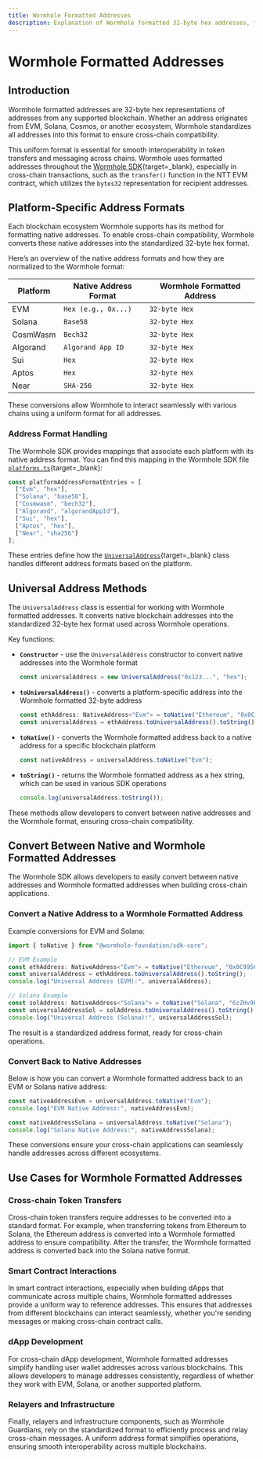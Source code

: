 ```yaml
---
title: Wormhole Formatted Addresses
description: Explanation of Wormhole formatted 32-byte hex addresses, their conversion, and usage across different blockchain platforms.
---
```


# Wormhole Formatted Addresses

## Introduction

Wormhole formatted addresses are 32-byte hex representations of addresses from any supported blockchain. Whether an address originates from EVM, Solana, Cosmos, or another ecosystem, Wormhole standardizes all addresses into this format to ensure cross-chain compatibility.

This uniform format is essential for smooth interoperability in token transfers and messaging across chains. Wormhole uses formatted addresses throughout the [Wormhole SDK](https://github.com/wormhole-foundation/wormhole-sdk-ts){target=\_blank}, especially in cross-chain transactions, such as the `transfer()` function in the NTT EVM contract, which utilizes the `bytes32` representation for recipient addresses.

## Platform-Specific Address Formats

Each blockchain ecosystem Wormhole supports has its method for formatting native addresses. To enable cross-chain compatibility, Wormhole converts these native addresses into the standardized 32-byte hex format.

Here’s an overview of the native address formats and how they are normalized to the Wormhole format:

| Platform        | Native Address Format            | Wormhole Formatted Address |
|-----------------|----------------------------------|----------------------------|
| EVM             | `Hex (e.g., 0x...) `             | `32-byte Hex`              |
| Solana          | `Base58`                         | `32-byte Hex `             |
| CosmWasm        | `Bech32`                         | `32-byte Hex `             |
| Algorand        | `Algorand App ID `               | `32-byte Hex `             |
| Sui             | `Hex`                            | `32-byte Hex `             |
| Aptos           | `Hex`                            | `32-byte Hex `             |
| Near            | `SHA-256 `                       | `32-byte Hex `             |

These conversions allow Wormhole to interact seamlessly with various chains using a uniform format for all addresses.

### Address Format Handling

The Wormhole SDK provides mappings that associate each platform with its native address format. You can find this mapping in the Wormhole SDK file [`platforms.ts`](https://github.com/wormhole-foundation/wormhole-sdk-ts/blob/007f61b27c650c1cf0fada2436f79940dfa4f211/core/base/src/constants/platforms.ts#L93-L102){target=\_blank}:

```typescript
const platformAddressFormatEntries = [
  ["Evm", "hex"],
  ["Solana", "base58"],
  ["Cosmwasm", "bech32"],
  ["Algorand", "algorandAppId"],
  ["Sui", "hex"],
  ["Aptos", "hex"],
  ["Near", "sha256"]
];
```

These entries define how the [`UniversalAddress`](https://github.com/wormhole-foundation/wormhole-sdk-ts/blob/007f61b27c650c1cf0fada2436f79940dfa4f211/core/definitions/src/universalAddress.ts#L23){target=\_blank} class handles different address formats based on the platform.

## Universal Address Methods

The `UniversalAddress` class is essential for working with Wormhole formatted addresses. It converts native blockchain addresses into the standardized 32-byte hex format used across Wormhole operations.

Key functions:

 - **`Constructor`** - use the `UniversalAddress` constructor to convert native addresses into the Wormhole format

    ```typescript
    const universalAddress = new UniversalAddress("0x123...", "hex");
    ```

 - **`toUniversalAddress()`** - converts a platform-specific address into the Wormhole formatted 32-byte address

    ```typescript
    const ethAddress: NativeAddress<"Evm"> = toNative("Ethereum", "0x0C9...");
    const universalAddress = ethAddress.toUniversalAddress().toString();
    ```

 - **`toNative()`** - converts the Wormhole formatted address back to a native address for a specific blockchain platform

    ```typescript
    const nativeAddress = universalAddress.toNative("Evm");
    ```

 - **`toString()`** - returns the Wormhole formatted address as a hex string, which can be used in various SDK operations

    ```typescript
    console.log(universalAddress.toString());
    ```

These methods allow developers to convert between native addresses and the Wormhole format, ensuring cross-chain compatibility.

## Convert Between Native and Wormhole Formatted Addresses

The Wormhole SDK allows developers to easily convert between native addresses and Wormhole formatted addresses when building cross-chain applications.

### Convert a Native Address to a Wormhole Formatted Address

Example conversions for EVM and Solana:

```typescript
import { toNative } from "@wormhole-foundation/sdk-core";

// EVM Example
const ethAddress: NativeAddress<"Evm"> = toNative("Ethereum", "0x0C99567DC6f8f1864cafb580797b4B56944EEd28");
const universalAddress = ethAddress.toUniversalAddress().toString();
console.log("Universal Address (EVM):", universalAddress);

// Solana Example
const solAddress: NativeAddress<"Solana"> = toNative("Solana", "6zZHv9EiqQYcdg52ueADRY6NbCXa37VKPngEHaokZq5J");
const universalAddressSol = solAddress.toUniversalAddress().toString();
console.log("Universal Address (Solana):", universalAddressSol);
```

The result is a standardized address format, ready for cross-chain operations.

### Convert Back to Native Addresses

Below is how you can convert a Wormhole formatted address back to an EVM or Solana native address:

```typescript
const nativeAddressEvm = universalAddress.toNative("Evm");
console.log("EVM Native Address:", nativeAddressEvm);

const nativeAddressSolana = universalAddress.toNative("Solana");
console.log("Solana Native Address:", nativeAddressSolana);
```

These conversions ensure your cross-chain applications can seamlessly handle addresses across different ecosystems.

## Use Cases for Wormhole Formatted Addresses

### Cross-chain Token Transfers

Cross-chain token transfers require addresses to be converted into a standard format. For example, when transferring tokens from Ethereum to Solana, the Ethereum address is converted into a Wormhole formatted address to ensure compatibility. After the transfer, the Wormhole formatted address is converted back into the Solana native format.

### Smart Contract Interactions

In smart contract interactions, especially when building dApps that communicate across multiple chains, Wormhole formatted addresses provide a uniform way to reference addresses. This ensures that addresses from different blockchains can interact seamlessly, whether you're sending messages or making cross-chain contract calls.

### dApp Development

For cross-chain dApp development, Wormhole formatted addresses simplify handling user wallet addresses across various blockchains. This allows developers to manage addresses consistently, regardless of whether they work with EVM, Solana, or another supported platform.

### Relayers and Infrastructure

Finally, relayers and infrastructure components, such as Wormhole Guardians, rely on the standardized format to efficiently process and relay cross-chain messages. A uniform address format simplifies operations, ensuring smooth interoperability across multiple blockchains.